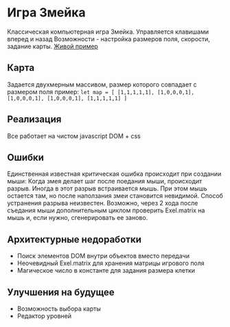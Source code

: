 # Игра Змейка
Классическая компьютерная игра Змейка. Управляется клавишами вперед и назад
Возможности - настройка размеров поля, скорости, задание карты.
[Живой пример](https://levi2015mik.github.io/Snake/index.html)

## Карта 
Задается двухмерным массивом, размер которого совпадает с размером поля пример:
`
	let map = [
		[1,1,1,1,1],
		[1,0,0,0,1],
		[1,0,0,0,1],
		[1,0,0,0,1],
		[1,1,1,1,1]
	]
`

## Реализация
Все работает на чистом javascript DOM + css 

## Ошибки
Единственная известная критическая ошибка происходит при создании мыши:
Когда змея делает шаг после поедания мыши, происходит разрыв. Иногда в этот разрыв встраивается мышь.
При этом мышь остается там, но после наползания змеи становится невидимой.
Способ устранения разрыва неизвестен. Возможно, через 2 хода после съедания мыши дополнительным циклом
проверить Exel.matrix на мышь и, если нужно, сгенерировать ее заново.

## Архитектурные недоработки 
- Поиск элементов DOM внутри объектов вместо передачи
- Неочевидный Exel.matrix для хранения матрицы игрового поля
- Магическое число в константе для задания размера клетки

## Улучшения на будущее
- Возможность выбора карты
- Редактор уровней